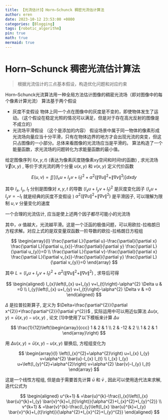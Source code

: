 ```yaml
---
title: 【光流估计3】Horn–Schunck 稠密光流估计算法
author: eren
date: 2023-10-12 23:53:00 +0800
categories: [Blogging]
tags: [robotic_algorithm]
pin: true
math: true
mermaid: true
---
```


# Horn–Schunck 稠密光流估计算法

> 根据光流估计的三点基本假设，构造优化问题和对应约束

Horn–Schunck光流算法用一种全局方法估计图像的稠密光流场（即对图像中的每个像素计算光流） 算法基于两个假设

-   灰度不变假设 物体上同一个点在图像中的灰度是不变的，即使物体发生了运动。（这个假设在稳定光照的情况可以满足，但是对于存在高光反射的图像是不成立的）
-   光流场平滑假设 （这个是添加的内容） 假设场景中属于同一物体的像素形成光流场向量应当十分平滑，只有在物体边界的地方才会出现光流的突变，但这只占图像的一小部分。总体来看图像的光流场应当是平滑的。 算法构造了一个能量函数，求光流场的问题转化为求能量函数的最小值。

给定图像序列 $I(x, y, t)$ (表达为像素灰度随像素xy空间和时间t的函数) , 求光流场  $\vec{V}(x, y)$ , 等价于求光流的两个分量  $u(x, y)$  和  $v(x, y)$  定义代价函数

$$
E(u, v)=\iint\left[\left(I_{x} u+I_{y} v+I_{t}\right)^{2}+\alpha^{2}\left(\|\nabla u\|^{2}+\|\nabla v\|^{2}\right)\right] d x d y
$$

其中  $I_{x}$, $I_{y}$, $I_{t}$  分别是图像对  $x, y, t$  的导数
 $\left(I_{x} u+I_{y} v+I_{t}\right)^{2}$  是灰度变化因子  $\left(I_{x} u+I_{y} v=-I_{t}\right.$  就是经典的灰度不变假设  ) 
 $\alpha^{2}\left(\|\nabla u\|^{2}+\|\nabla v\|^{2}\right)$  是平滑因子, 可以理解为限制  $u, v$  分量变化的速度

一个合理的光流估计, 应当是使上述两个因子都尽可能小的光流场

其中，$\alpha$ 值越大，光流越平滑。这是一个泛函的极值问题，可以用欧拉-拉格朗日方程求解。对应上式的是双变量双函数一阶导数的欧拉-拉格朗日方程组

$$
\begin{array}{l}
\frac{\partial L}{\partial u}-\frac{\partial}{\partial x} \frac{\partial L}{\partial u_{x}}-\frac{\partial}{\partial y} \frac{\partial L}{\partial u_{y}}=0 \\
\frac{\partial L}{\partial v}-\frac{\partial}{\partial x} \frac{\partial L}{\partial v_{x}}-\frac{\partial}{\partial y} \frac{\partial L}{\partial v_{y}}=0
\end{array}
$$

其中  $L=\left(I_{x} u+I_{y} v+I_{t}\right)^{2}+\alpha^{2}\left(\|\nabla u\|^{2}+\|\nabla v\|^{2}\right)$ , 求导后可得

$$
\begin{aligned}
I_{x}\left(I_{x} u+I_{y} v+I_{t}\right)-\alpha^{2} \Delta u & =0 \\
I_{y}\left(I_{x} u+I_{y} v+I_{t}\right)-\alpha^{2} \Delta v & =0
\end{aligned}
$$

 $\Delta$  是拉普拉斯算子, 定义为  $\Delta=\frac{\partial^{2}}{\partial x^{2}}+\frac{\partial^{2}}{\partial y^{2}}$ , 实际运用中可以用近似算法  $\Delta u(x, y)=\bar{u}(x, y)-u(x, y)$ , 论文 [1]中使用了以下模板来计算  $\Delta u$ 

$$
\frac{1}{12}\left(\begin{array}{ccc}
1 & 2 & 1 \\
2 & -12 & 2 \\
1 & 2 & 1
\end{array}\right)
$$

用  $\Delta u(x, y)=\bar{u}(x, y)-u(x, y)$  替换后, 方程组变化为

$$
\begin{array}{l}
\left(I_{x}^{2}+\alpha^{2}\right) u+I_{x} I_{y} v=\alpha^{2} \bar{u}-I_{x} I_{t} \\
I_{x} I_{y} u+\left(I_{y}^{2}+\alpha^{2}\right) v=\alpha^{2} \bar{v}-I_{y} I_{t}
\end{array}
$$

这是一个线性方程组, 但是由于需要首先计算  $\bar{u}$  和  $\bar{v}$ , 因此可以使用迭代法来求解, 迭代公式为

$$
\begin{aligned}
u^{k+1} & =\bar{u}^{k}-\frac{I_{x}\left(I_{x} \bar{u}^{k}+I_{y} \bar{v}^{k}+I_{t}\right)}{\alpha^{2}+I_{x}^{2}+I_{y}^{2}} \\
v^{k+1} & =\bar{v}^{k}-\frac{I_{y}\left(I_{x} \bar{u}^{k}+I_{y} \bar{v}^{k}+I_{t}\right)}{\alpha^{2}+I_{x}^{2}+I_{y}^{2}}
\end{aligned}
$$

